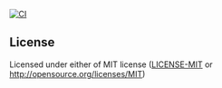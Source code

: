 [![CI](https://github.com/legath/rustefi/workflows/ci.yml/badge.svg?branch=master)](https://github.com/legath/rm46l852/actions/workflows/ci.yml)

## License

Licensed under either of MIT license ([LICENSE-MIT](LICENSE-MIT) or http://opensource.org/licenses/MIT)




